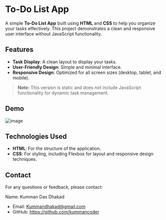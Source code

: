 # To-Do List App

A simple **To-Do List App** built using **HTML** and **CSS** to help you organize your tasks effectively. This project demonstrates a clean and responsive user interface without JavaScript functionality.

## Features

- **Task Display**: A clean layout to display your tasks.
- **User-Friendly Design**: Simple and minimal interface.
- **Responsive Design**: Optimized for all screen sizes (desktop, tablet, and mobile).

> **Note:** This version is static and does not include JavaScript functionality for dynamic task management.

## Demo

![image](https://github.com/user-attachments/assets/a01071cb-f60b-4e94-a1ce-996130ee7684)

## Technologies Used

- **HTML**: For the structure of the application.
- **CSS**: For styling, including Flexbox for layout and responsive design techniques.

 ## Contact
For any questions or feedback, please contact:

Name: Kumman Das Dhakad
- Email: Kummandhakad@gmail.com 
- GitHub: https://github.com/kummancoder
